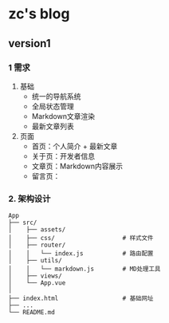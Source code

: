 # zc's  blog

## version1

### 1 需求

1. 基础
   - 统一的导航系统
   - 全局状态管理
   - Markdown文章渲染
   - 最新文章列表
2. 页面
   - 首页：个人简介 + 最新文章
   - 关于页：开发者信息
   - 文章页：Markdown内容展示
   - 留言页：

### 2. 架构设计

```text
App
├── src/
│    ├── assets/
│    ├── css/                   # 样式文件
│    ├── router/
│    │   └── index.js           # 路由配置
│    ├── utils/
│    │   └── markdown.js        # MD处理工具
│    ├── views/
│    └── App.vue
│
├── index.html                  # 基础网址
├── ...
└── README.md
```
